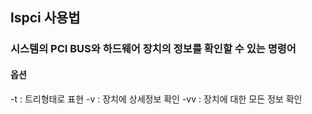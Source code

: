 ## lspci 사용법
### 시스템의 PCI BUS와 하드웨어 장치의 정보를 확인할 수 있는 명령어
#### 옵션
-t : 트리형태로 표현
-v : 장치에 상세정보 확인
-vv : 장치에 대한 모든 정보 확인

